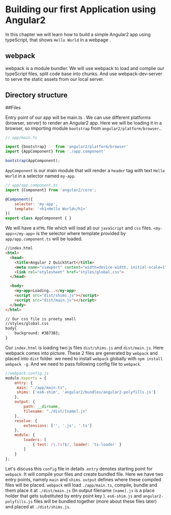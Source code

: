 # Building our first Application using Angular2

In this chapter we will learn how to build a simple Angular2 app using typeScript, that shows `Hello World` in a webpage .

## webpack

webpack is a module bundler. We will use webpack to load and complie our typeScript files, split code base into chunks. And use webpack-dev-server to serve the static assets from our local server. 

## Directory structure


##Files

 Entry point of our app will be main.ts . We can use different platforms (browser, server) to render an Angular2 app. Here we will be loading it in a browser, so importing module 
`bootstrap` from `angular2/platform/browser`..  

```javaScript
// app/main.ts 

import {bootstrap}    from 'angular2/platform/browser'
import {AppComponent} from './app.component'

bootstrap(AppComponent);
```

`AppComponent` is our main module that will render a `header` tag  with text `Hello World` in a selector named `my-app`.

```javaScript
// app/app.component.ts
import {Component} from 'angular2/core';

@Component({
    selector: 'my-app',
    template: '<h1>Hello World</h1>'
})
export class AppComponent { }

```

We will have a `HTML` file which will load all our `javaScript` and `css` files.
`<my-app></my-app>` is the selector where template provided by `app/app.component.ts` will be loaded.

```html
//index.html
<html>
  <head>
    <title>Angular 2 QuickStart</title>
    <meta name="viewport" content="width=device-width, initial-scale=1">    
    <link rel="stylesheet" href="styles/global.css">
  </head>

  <body>
    <my-app>Loading...</my-app>
    <script src="dist/shims.js"></script>
    <script src="dist/main.js"></script>
  </body>
</html>

// Our css file is preety small
//styles/global.css
body{
	background: #3B73B3;
}
``` 
Our `index.html` is loading two js files `dist/shims.js` and `dist/main.js`. Here webpack comes into picture. These 2 files are generated by `webpack` and placed into `dist` folder.
we need to install `webpack` globally with `npm install webpack -g`. And we need to pass following config file to `webpack`. 

```javaScript
//webpack.config.js
module.exports = {
    entry: {
     main: "./app/main.ts",
     shims: ['es6-shim', 'angular2/bundles/angular2-polyfills.js']
    },
    output: {
        path: __dirname,
        filename: "./dist/[name].js"
    },
    resolve: {
        extensions: ['', '.js', '.ts']
    },
    module: {
        loaders: [
            { test: /\.ts?$/, loader: 'ts-loader' }
        ]
    }
};
```
Let's discuss this `config` file in details .`entry` denotes starting point for `webpack`. It will compile your files and create bundled file. Here we have two entry points, namely `main` and `shims`. `output` defines where these compiled files will be placed. `webpack` will load `./app/main.ts`, compile, bundle and them place it at `./dist/main.js` (In output filename `[name].js` is a place holder that gets substituted by entry point key ). `es6-shim.js` and `angular2-polyfills.js` files will be bundled together (more about these files later) and placed at `./dist/shims.js`.